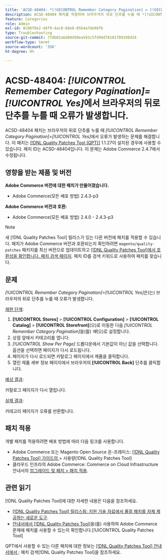 ```yaml
---
title: 'ACSD-48404: *[!UICONTROL Remember Category Pagination] = [!UICONTROL Yes]*으로 인해 브라우저의 뒤로 단추를 누를 때 오류가 발생합니다.'
description: ACSD-48404 패치를 적용하여 브라우저의 뒤로 단추를 누를 때 *[!UICONTROL Remember Category Pagination] = [!UICONTROL Yes]*으로 인해 오류가 발생하는 Adobe Commerce 문제를 해결합니다.
feature: Categories
role: Admin
exl-id: 8c08f0e2-d4f9-4ac8-b8e8-85b4a7de98fb
type: Troubleshooting
source-git-commit: 7fdb02a6d89d50ea593c5fd99d78101f89198424
workflow-type: tm+mt
source-wordcount: '356'
ht-degree: 0%

---
```


# ACSD-48404: *[!UICONTROL Remember Category Pagination]=[!UICONTROL Yes]*&#x200B;에서 브라우저의 뒤로 단추를 누를 때 오류가 발생합니다.

ACSD-48404 패치는 브라우저의 뒤로 단추를 누를 때 *[!UICONTROL Remember Category Pagination]=[!UICONTROL Yes]*&#x200B;에서 오류가 발생하는 문제를 해결합니다. 이 패치는 [[!DNL Quality Patches Tool (QPT)]](https://experienceleague.adobe.com/ko/docs/commerce-operations/tools/quality-patches-tool/quality-patches-tool-to-self-serve-quality-patches) 1.1.27이 설치된 경우에 사용할 수 있습니다. 패치 ID는 ACSD-48404입니다. 이 문제는 Adobe Commerce 2.4.7에서 수정됩니다.

## 영향을 받는 제품 및 버전

**Adobe Commerce 버전에 대한 패치가 만들어졌습니다.**

* Adobe Commerce(모든 배포 방법) 2.4.3-p3

**Adobe Commerce 버전과 호환:**

* Adobe Commerce(모든 배포 방법) 2.4.0 - 2.4.3-p3

>[!NOTE]
>
>새 [!DNL Quality Patches Tool] 릴리스가 있는 다른 버전에 패치를 적용할 수 있습니다. 패치가 Adobe Commerce 버전과 호환되는지 확인하려면 `magento/quality-patches` 패키지를 최신 버전으로 업데이트하고 [[!DNL Quality Patches Tool]에서 호환성을 확인합니다. 패치 검색 페이지](https://experienceleague.adobe.com/tools/commerce-quality-patches/index.html?lang=ko). 패치 ID를 검색 키워드로 사용하여 패치를 찾습니다.

## 문제

*[!UICONTROL Remember Category Pagination]=[!UICONTROL Yes]*&#x200B;은(는) 브라우저의 뒤로 단추를 누를 때 오류가 발생합니다.


<u>재현 단계</u>:

1. **[!UICONTROL Stores]** > **[!UICONTROL Configuration]** > **[!UICONTROL Catalog]** > **[!UICONTROL Storefront]**(으)로 이동한 다음 *[!UICONTROL Remember Category Pagination]*&#x200B;을(를) *예*(으)로 설정합니다.
1. 상점 앞에서 카테고리를 엽니다.
1. *[!UICONTROL Show Per Page]* 드롭다운에서 기본값이 아닌 값을 선택합니다. 옵션을 선택하면 페이지가 다시 로드됩니다.
1. 페이지가 다시 로드되면 카탈로그 페이지에서 제품을 클릭합니다.
1. 열린 제품 세부 정보 페이지에서 브라우저의 **[!UICONTROL Back]** 단추를 클릭합니다.

<u>예상 결과</u>:

카탈로그 페이지가 다시 열립니다.

<u>실제 결과</u>:

카테고리 페이지가 오류를 반환합니다.

## 패치 적용

개별 패치를 적용하려면 배포 방법에 따라 다음 링크를 사용합니다.

* Adobe Commerce 또는 Magento Open Source 온-프레미스: [[!DNL Quality Patches Tool]  가이드의 ](/help/tools/quality-patches-tool/usage.md)> 사용량[!DNL Quality Patches Tool]
* 클라우드 인프라의 Adobe Commerce: Commerce on Cloud Infrastructure 안내서의 [업그레이드 및 패치 > 패치 적용](https://experienceleague.adobe.com/docs/commerce-cloud-service/user-guide/develop/upgrade/apply-patches.html?lang=ko).

## 관련 읽기

[!DNL Quality Patches Tool]에 대한 자세한 내용은 다음을 참조하세요.

* [[!DNL Quality Patches Tool] 릴리스됨: 지원 기술 자료에서 품질 패치를 자체 제공하는 새로운 도구](https://experienceleague.adobe.com/ko/docs/commerce-operations/tools/quality-patches-tool/quality-patches-tool-to-self-serve-quality-patches).
* [ 안내서에서  [!DNL Quality Patches Tool]](/help/tools/quality-patches-tool/patches-available-in-qpt/check-patch-for-magento-issue-with-magento-quality-patches.md)을(를) 사용하여 Adobe Commerce 문제에 패치를 사용할 수 있는지 확인합니다.[!UICONTROL Quality Patches Tool]


QPT에서 사용할 수 있는 다른 패치에 대한 정보는 [[!DNL Quality Patches Tool] 안내서에서 ](https://experienceleague.adobe.com/tools/commerce-quality-patches/index.html?lang=ko): 패치 검색[!DNL Quality Patches Tool]을 참조하세요.
